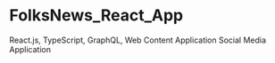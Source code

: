 # FolksNews_React_App
React.js, TypeScript, GraphQL, Web Content Application Social Media Application
